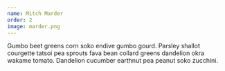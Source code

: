```yaml
---
name: Mitch Marder
order: 2
image: marder.png
---
```


Gumbo beet greens corn soko endive gumbo gourd. Parsley shallot courgette tatsoi pea sprouts fava bean collard greens dandelion okra wakame tomato. Dandelion cucumber earthnut pea peanut soko zucchini.